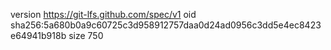 version https://git-lfs.github.com/spec/v1
oid sha256:5a680b0a9c60725c3d958912757daa0d24ad0956c3dd5e4ec8423e64941b918b
size 750
